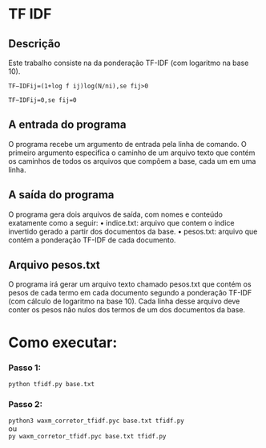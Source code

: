 # TF IDF

## Descrição
Este trabalho consiste na da ponderação TF-IDF (com logaritmo na base 10).

`TF−IDFij=(1+log f ij)log(N/ni),se fij>0`

`TF−IDFij=0,se fij=0`

## A entrada do programa
O programa recebe um argumento de entrada pela linha de comando. O primeiro argumento
especifica o caminho de um arquivo texto que contém os caminhos de todos os arquivos que compõem a base, cada um em uma linha.

## A saída do programa
O programa gera dois arquivos de saída, com nomes e conteúdo exatamente como a seguir:
• indice.txt: arquivo que contem o índice invertido gerado a partir dos documentos da base.
• pesos.txt: arquivo que contém a ponderação TF-IDF de cada documento.

## Arquivo pesos.txt
O programa irá gerar um arquivo texto chamado pesos.txt que contém os pesos de cada termo em cada documento segundo a ponderação TF-IDF (com cálculo de logaritmo na base 10). Cada linha desse arquivo deve conter os pesos não nulos dos termos de um dos documentos da base.

# Como executar: 

### Passo 1:

`python tfidf.py base.txt`

### Passo 2: 

`python3 waxm_corretor_tfidf.pyc base.txt tfidf.py`
<br>ou<br>
`py waxm_corretor_tfidf.pyc base.txt tfidf.py`